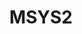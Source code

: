 ---
title: MSYS2
slug: msys2
summary: 从 Cygwin 衍生出来的版本，使用 pacman 进行包管理
help_available: false
is_new: false
categories:
- environment
---